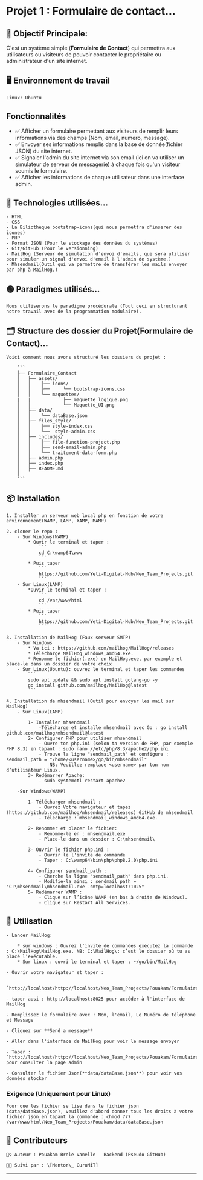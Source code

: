 # Projet 1 : Formulaire de contact... 


## 🎯 Objectif Principale:

C'est un système simple (**Formulaire de Contact**) qui permettra aux utilisateurs ou visiteurs de pouvoir contacter le propriétaire ou administrateur d'un site internet.

## 🖥️ Environnement de travail
    Linux: Ubuntu

## Fonctionnalités

- ✅ Afficher un formulaire permettant aux visiteurs de remplir leurs informations via des champs (Nom, email, numero, message).
- ✅ Envoyer ses informations remplis dans la base de donnée(fichier JSON) du site internet.
- ✅  Signaler l'admin du site internet via son email (ici on va utiliser un simulateur de serveur de messagerie) à chaque fois qu'un visiteur soumis le formulaire.
- ✅  Afficher les informations de chaque utilisateur dans une interface admin.


## 🧠 Technologies utilisées...

    - HTML
    - CSS
    - La Biliothèque bootstrap-icons(qui nous permettra d'inserer des icones)
    - PHP
    - Format JSON (Pour le stockage des données du systèmes)
    - Git/GitHub (Pour le versionning)
    - MailHog (Serveur de simulation d'envoi d'emails, qui sera utiliser pour simuler un signal d'envoi d'email à l'admin de système.)
    - Mhsendmail(Outil qui va permettre de transférer les mails envoyer par php à MailHog.)

## 🟢 Paradigmes utilisés...

    Nous utiliserons le paradigme procédurale (Tout ceci en structurant notre travail avec de la programmation modulaire).

## 🗂️ Structure des dossier du Projet(**Formulaire de Contact**)...

    Voici comment nous avons structuré les dossiers du projet :

        ```
        ├── Formulaire_Contact
        │   ├── assets/
        │   │    ├── icons/
        │   │    ├──     └── bootstrap-icons.css
        │   │    └── maquettes/
        |   |            ├── maquette_logique.png 
        │   │            └── Maquette_UI.png
        │   ├── data/
        │   │    └── dataBase.json
        │   ├── files_style/
        │   │    ├── style-index.css
        │   │    └──  style-admin.css
        │   ├── includes/
        │   │    ├── file-function-project.php
        │   │    ├── send-email-admin.php
        │   │    └── traitement-data-form.php
        │   ├── admin.php     
        │   ├── index.php 
        │   ├── README.md
        │ 
        ```

## 📦 Installation

    1. Installer un serveur web local php en fonction de votre environnement(WAMP, LAMP, XAMP, MAMP)

    2. cloner le repo :
        - Sur Windows(WAMP)
            * Ouvir le terminal et taper :
                ```
                cd C:\wamp64\www
                ```
            * Puis taper
                ```
                https://github.com/Yeti-Digital-Hub/Neo_Team_Projects.git
                ```
        - Sur Linux(LAMP)
            *Ouvir le terminal et taper :
                ```
                cd /var/www/html
                ```
            * Puis taper
                ```
                https://github.com/Yeti-Digital-Hub/Neo_Team_Projects.git
                ```

    3. Installation de MailHog (Faux serveur SMTP)
        - Sur Windows 
            * Va ici : https://github.com/mailhog/MailHog/releases
            * Télécharge MailHog_windows_amd64.exe.
            * Renomme le fichier(.exe) en MailHog.exe, par exemple et place-le dans un dossier de votre choix
        - Sur Linux(Ubuntu): ouvrez le terminal et taper les commandes
            ```
            sudo apt update && sudo apt install golang-go -y
            go install github.com/mailhog/MailHog@latest
            ```
    
    4. Installation de mhsendmail (Outil pour envoyer les mail sur MailHog)
        - Sur Linux(LAMP)

            1- Installer mhsendmail
                -Télécharge et installe mhsendmail avec Go : go install github.com/mailhog/mhsendmail@latest
            2- Configurer PHP pour utiliser mhsendmail
                - Ouvre ton php.ini (selon ta version de PHP, par exemple PHP 8.3) en tapant : sudo nano //etc/php/8.3/apache2/php.ini
                - Trouve la ligne "sendmail_path" et configure : sendmail_path = "/home/<username>/go/bin/mhsendmail"
                    NB: Veuillez remplace <username> par ton nom d’utilisateur Linux.
            3- Redémarrer Apache:
                - sudo systemctl restart apache2

        -Sur Windows(WAMP)

            1- Télécharger mhsendmail : 
                - Ouvrez Votre navigateur et tapez (https://github.com/mailhog/mhsendmail/releases) GitHub de mhsendmail
                - Télécharge : mhsendmail_windows_amd64.exe. 

            2- Renommer et placer le fichier:
                - Renomme-le en : mhsendmail.exe
                - Place-le dans un dossier : C:\mhsendmail\

            3- Ouvrir le fichier php.ini : 
                - Ouvrir le l'invite de commande 
                - Taper : C:\wamp64\bin\php\php8.2.0\php.ini

            4- Configurer sendmail_path :
                - Cherche la ligne "sendmail_path" dans php.ini.
                - Modifie-la ainsi : sendmail_path = "C:\mhsendmail\mhsendmail.exe -smtp=localhost:1025"
            5- Redémarrer WAMP :
                - Clique sur l’icône WAMP (en bas à droite de Windows).
                - Clique sur Restart All Services. 

## 🚀 Utilisation

    - Lancer MailHog: 

        * sur windows : Ouvrez l'invite de commandes exécutez la commande : C:\MailHog\MailHog.exe. NB: C:\MailHog\: c’est le dossier où tu as placé l’exécutable.
        * Sur linux : ouvri le terminal et taper : ~/go/bin/MailHog

    - Ouvrir votre navigateur et taper : 

        `http://localhost/http://localhost/Neo_Team_Projects/Pouakam/Formulaire_Contact/index.php`

    - taper ausi : http://localhost:8025 pour accéder à l'interface de MailHog

    - Remplissez le formulaire avec : Nom, l'email, Le Numéro de téléphone et Message

    - Cliquez sur **Send a message**

    - Aller dans l'interface de MailHog pour voir le message envoyer

    - Taper : `http://localhost/http://localhost/Neo_Team_Projects/Pouakam/Formulaire_Contact/admin.php` pour consulter la page admin

    - Consulter le fichier Json(**data/dataBase.json**) pour voir vos données stocker

### Exigence (Uniquement pour Linux)
    Pour que les fichier se lise dans le fichier json (data/dataBase.json), veuillez d'abord donner tous les droits à votre fichier json en tapant la commande : chmod 777 /var/www/html/Neo_Team_Projects/Pouakam/data/dataBase.json


## 🤝 Contributeurs

    🙋‍♀️ Auteur : Pouakam Brele Vanelle   Backend (Pseudo GitHub)
    
    🧑‍🏫 Suivi par : \[Mentor\_ GuruMiT]

---